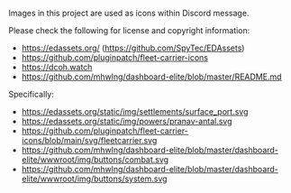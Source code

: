 Images in this project are used as icons within Discord message.

Please check the following for license and copyright information:

 - https://edassets.org/ (https://github.com/SpyTec/EDAssets)
 - https://github.com/pluginpatch/fleet-carrier-icons
 - https://dcoh.watch
 - https://github.com/mhwlng/dashboard-elite/blob/master/README.md 


Specifically:

 - https://edassets.org/static/img/settlements/surface_port.svg
 - https://edassets.org/static/img/powers/pranav-antal.svg
 - https://github.com/pluginpatch/fleet-carrier-icons/blob/main/svg/fleetcarrier.svg                                                                                         
 - https://github.com/mhwlng/dashboard-elite/blob/master/dashboard-elite/wwwroot/img/buttons/combat.svg
 - https://github.com/mhwlng/dashboard-elite/blob/master/dashboard-elite/wwwroot/img/buttons/system.svg


